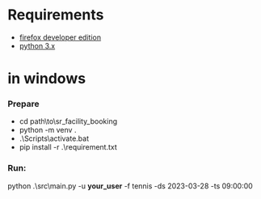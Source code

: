 # Requirements

- [firefox developer edition](https://www.mozilla.org/en-US/firefox/developer/)
- [python 3.x](https://www.python.org/downloads/)

# in windows

### Prepare

- cd path\to\sr_facility_booking
- python -m venv .
- .\Scripts\activate.bat
- pip install -r .\requirement.txt

### Run:

python .\src\main.py -u **your_user** -f tennis -ds 2023-03-28 -ts 09:00:00
